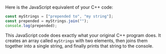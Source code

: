 Here is the JavaScript equivalent of your C++ code:

```javascript
const myStrings = ["prepended to", "my string"];
const prepended = myStrings.join("");
console.log(prepended);
```

This JavaScript code does exactly what your original C++ program does. It creates an array called `myStrings` with two elements, then joins them together into a single string, and finally prints that string to the console.
